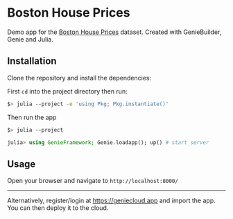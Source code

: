# Boston House Prices

Demo app for the [Boston House Prices](https://www.kaggle.com/datasets/vikrishnan/boston-house-prices) dataset. Created with GenieBuilder, Genie
and Julia.

## Installation

Clone the repository and install the dependencies:

First `cd` into the project directory then run:

```bash
$> julia --project -e 'using Pkg; Pkg.instantiate()'
```

Then run the app

```bash
$> julia --project
```

```julia
julia> using GenieFramework; Genie.loadapp(); up() # start server
```

## Usage

Open your browser and navigate to `http://localhost:8000/`

---

Alternatively, register/login at <https://geniecloud.app> and import the app. You can then deploy it to the cloud.
